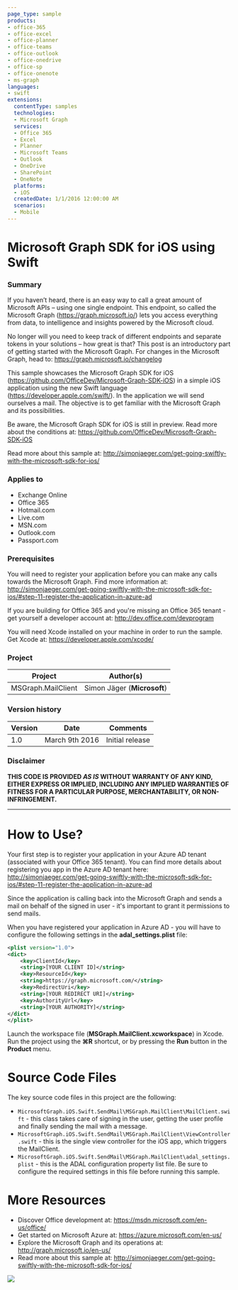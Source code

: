 ```yaml
---
page_type: sample
products:
- office-365
- office-excel
- office-planner
- office-teams
- office-outlook
- office-onedrive
- office-sp
- office-onenote
- ms-graph
languages:
- swift
extensions:
  contentType: samples
  technologies:
  - Microsoft Graph
  services:
  - Office 365
  - Excel
  - Planner
  - Microsoft Teams
  - Outlook
  - OneDrive
  - SharePoint
  - OneNote
  platforms:
  - iOS
  createdDate: 1/1/2016 12:00:00 AM
  scenarios:
  - Mobile
---
```

# Microsoft Graph SDK for iOS using Swift #

### Summary ###
If you haven’t heard, there is an easy way to call a great amount of Microsoft APIs – using one single endpoint. This endpoint, so called the Microsoft Graph (<https://graph.microsoft.io/>) lets you access everything from data, to intelligence and insights powered by the Microsoft cloud.

No longer will you need to keep track of different endpoints and separate tokens in your solutions – how great is that? This post is an introductory part of getting started with the Microsoft Graph. For changes in the Microsoft Graph, head to: <https://graph.microsoft.io/changelog>

This sample showcases the Microsoft Graph SDK for iOS (<https://github.com/OfficeDev/Microsoft-Graph-SDK-iOS>) in a simple iOS application using the new Swift language (<https://developer.apple.com/swift/>). In the application we will send ourselves a mail. The objective is to get familiar with the Microsoft Graph and its possibilities.

Be aware, the Microsoft Graph SDK for iOS is still in preview. Read more about the conditions at: https://github.com/OfficeDev/Microsoft-Graph-SDK-iOS

Read more about this sample at: <http://simonjaeger.com/get-going-swiftly-with-the-microsoft-sdk-for-ios/>

### Applies to ###
-  Exchange Online
-  Office 365
-  Hotmail.com
-  Live.com
-  MSN.com
-  Outlook.com
-  Passport.com

### Prerequisites ###
You will need to register your application before you can make any calls towards the Microsoft Graph. Find more information at: <http://simonjaeger.com/get-going-swiftly-with-the-microsoft-sdk-for-ios/#step-11-register-the-application-in-azure-ad>

If you are building for Office 365 and you're missing an Office 365 tenant - get yourself a developer account at: <http://dev.office.com/devprogram>

You will need Xcode installed on your machine in order to run the sample. Get Xcode at: <https://developer.apple.com/xcode/>

### Project ###
Project | Author(s)
---------|----------
MSGraph.MailClient | Simon Jäger (**Microsoft**)

### Version history ###
Version  | Date | Comments
---------| -----| --------
1.0  | March 9th 2016 | Initial release

### Disclaimer ###
**THIS CODE IS PROVIDED *AS IS* WITHOUT WARRANTY OF ANY KIND, EITHER EXPRESS OR IMPLIED, INCLUDING ANY IMPLIED WARRANTIES OF FITNESS FOR A PARTICULAR PURPOSE, MERCHANTABILITY, OR NON-INFRINGEMENT.**

----------

# How to Use? #

Your first step is to register your application in your Azure AD tenant (associated with your Office 365 tenant). You can find more details about registering you app in the Azure AD tenant here: <http://simonjaeger.com/get-going-swiftly-with-the-microsoft-sdk-for-ios/#step-11-register-the-application-in-azure-ad>

Since the application is calling back into the Microsoft Graph and sends a mail on behalf of the signed in user - it's important to grant it permissions to send mails.

When you have registered your application in Azure AD - you will have to configure the following settings in the **adal_settings.plist** file:
    
```xml
<plist version="1.0">
<dict>
	<key>ClientId</key>
	<string>[YOUR CLIENT ID]</string>
	<key>ResourceId</key>
	<string>https://graph.microsoft.com/</string>
	<key>RedirectUri</key>
	<string>[YOUR REDIRECT URI]</string>
	<key>AuthorityUrl</key>
	<string>[YOUR AUTHORITY]</string>
</dict>
</plist>
```

Launch the workspace file (**MSGraph.MailClient.xcworkspace**) in Xcode. Run the project using the **⌘R** shortcut, or by pressing the **Run** button in the **Product** menu.
    
# Source Code Files #
The key source code files in this project are the following:

- `MicrosoftGraph.iOS.Swift.SendMail\MSGraph.MailClient\MailClient.swift` - this class takes care of signing in the user, getting the user profile and finally sending the mail with a message.
- `MicrosoftGraph.iOS.Swift.SendMail\MSGraph.MailClient\ViewController.swift` - this is the single view controller for the iOS app, which triggers the MailClient.
- `MicrosoftGraph.iOS.Swift.SendMail\MSGraph.MailClient\adal_settings.plist` - this is the ADAL configuration property list file. Be sure to configure the required settings in this file before running this sample.

# More Resources #
- Discover Office development at: <https://msdn.microsoft.com/en-us/office/>
- Get started on Microsoft Azure at: <https://azure.microsoft.com/en-us/>
- Explore the Microsoft Graph and its operations at: <http://graph.microsoft.io/en-us/> 
- Read more about this sample at: <http://simonjaeger.com/get-going-swiftly-with-the-microsoft-sdk-for-ios/>


<img src="https://telemetry.sharepointpnp.com/pnp/samples/MicrosoftGraph.iOS.Swift.SendMail" />
